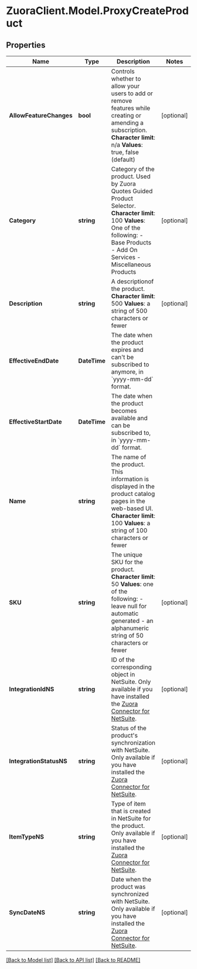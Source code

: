 # ZuoraClient.Model.ProxyCreateProduct

## Properties

Name | Type | Description | Notes
------------ | ------------- | ------------- | -------------
**AllowFeatureChanges** | **bool** |  Controls whether to allow your users to add or remove features while creating or amending a subscription. **Character** **limit**: n/a **Values**: true, false (default)  | [optional] 
**Category** | **string** |  Category of the product. Used by Zuora Quotes Guided Product Selector. **Character** **limit**: 100 **Values**: One of the following:  - Base Products - Add On Services - Miscellaneous Products  | [optional] 
**Description** | **string** |  A descriptionof the product. **Character limit**: 500 **Values**: a string of 500 characters or fewer  | [optional] 
**EffectiveEndDate** | **DateTime** | The date when the product expires and can&#39;t be subscribed to anymore, in &#x60;yyyy-mm-dd&#x60; format.  | 
**EffectiveStartDate** | **DateTime** | The date when the product becomes available and can be subscribed to, in &#x60;yyyy-mm-dd&#x60; format.  | 
**Name** | **string** | The name of the product. This information is displayed in the product catalog pages in the web-based UI. **Character limit**: 100 **Values**: a string of 100 characters or fewer  | 
**SKU** | **string** | The unique SKU for the product. **Character limit**: 50 **Values**: one of the following:  - leave null for automatic generated - an alphanumeric string of 50 characters or fewer  | [optional] 
**IntegrationIdNS** | **string** | ID of the corresponding object in NetSuite. Only available if you have installed the [Zuora Connector for NetSuite](https://www.zuora.com/connect/app/?appId&#x3D;265).  | [optional] 
**IntegrationStatusNS** | **string** | Status of the product&#39;s synchronization with NetSuite. Only available if you have installed the [Zuora Connector for NetSuite](https://www.zuora.com/connect/app/?appId&#x3D;265).  | [optional] 
**ItemTypeNS** | **string** | Type of item that is created in NetSuite for the product. Only available if you have installed the [Zuora Connector for NetSuite](https://www.zuora.com/connect/app/?appId&#x3D;265).  | [optional] 
**SyncDateNS** | **string** | Date when the product was synchronized with NetSuite. Only available if you have installed the [Zuora Connector for NetSuite](https://www.zuora.com/connect/app/?appId&#x3D;265).  | [optional] 

[[Back to Model list]](../README.md#documentation-for-models) [[Back to API list]](../README.md#documentation-for-api-endpoints) [[Back to README]](../README.md)

